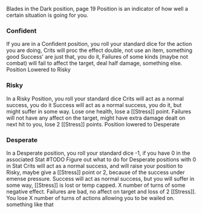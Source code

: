 Blades in the Dark position, page 19
Position is an indicator of how well a certain situation is going for you.

### Confident
If you are in a Confident position, you roll your standard dice for the action you are doing, Crits will proc the effect double, not use an item, something good
Success' are just that, you do it,
Failures of some kinds (maybe not combat) will fail to affect the target, deal half damage, something else. Position Lowered to Risky

### Risky
In a Risky Position, you roll your standard dice
Crits will act as a normal success, you do it
Success will act as a normal success, you do it, but might suffer in some way. Lose one health,  lose a [[Stress]] point.
Failures will not have any affect on the target, might have extra damage dealt on next hit to you, lose 2 [[Stress]] points. Position lowered to Desperate

### Desperate
In a Desperate position, you roll your standard dice -1, if you have 0 in the associated Stat #TODO Figure out what to do for Desperate positions with 0 in Stat
Crits will act as a normal success, and will raise your position to Risky, maybe give a [[Stress]] point or 2, because of the success under emense pressure.
Success will act as normal success, but you will suffer in some way, [[Stress]] is lost or temp capped. X number of turns of some negative effect.
Failures are bad, no affect on target and loss of 2 [[Stress]]. You lose X number of turns of actions allowing you to be wailed on. something like that


